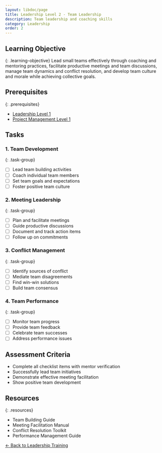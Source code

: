 ```yaml
---
layout: libdoc/page
title: Leadership Level 2 - Team Leadership
description: Team leadership and coaching skills
category: Leadership
order: 2
---
```


## Learning Objective
{: .learning-objective}
Lead small teams effectively through coaching and mentoring practices, facilitate productive meetings and team discussions, manage team dynamics and conflict resolution, and develop team culture and morale while achieving collective goals.

## Prerequisites
{: .prerequisites}
- [Leadership Level 1](../leadership/level-1)
- [Project Management Level 1](../project-management/level-1)

## Tasks

### 1. Team Development
{: .task-group}
- [ ] Lead team building activities
- [ ] Coach individual team members
- [ ] Set team goals and expectations
- [ ] Foster positive team culture

### 2. Meeting Leadership
{: .task-group}
- [ ] Plan and facilitate meetings
- [ ] Guide productive discussions
- [ ] Document and track action items
- [ ] Follow up on commitments

### 3. Conflict Management
{: .task-group}
- [ ] Identify sources of conflict
- [ ] Mediate team disagreements
- [ ] Find win-win solutions
- [ ] Build team consensus

### 4. Team Performance
{: .task-group}
- [ ] Monitor team progress
- [ ] Provide team feedback
- [ ] Celebrate team successes
- [ ] Address performance issues

## Assessment Criteria
- Complete all checklist items with mentor verification
- Successfully lead team initiatives
- Demonstrate effective meeting facilitation
- Show positive team development

## Resources
{: .resources}
- Team Building Guide
- Meeting Facilitation Manual
- Conflict Resolution Toolkit
- Performance Management Guide

[← Back to Leadership Training](../)